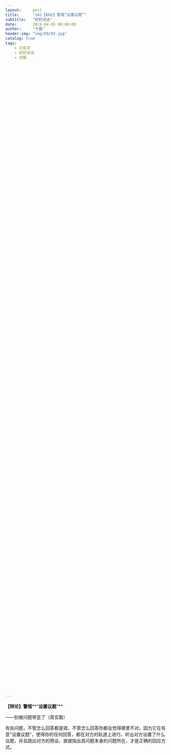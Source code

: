 ```yaml
---
layout:     post
title:      "142【辩论】警惕“设置议题”"
subtitle:   "好好说话"
date:       2019-04-05 00:00:00
author:     "于磊"
header-img: "img/EQ/03.jpg"
catalog: true
tags:
    - 刘京京
    - 好好说话
    - 说服














































































































































---
```


**【辩论】警惕****“****设置议题****”**

——别被问题带歪了（周玄毅）

 

有些问题，不管怎么回答都是错，不管怎么回答你都会觉得哪里不对。因为它在有意“设置议题”，使得你的任何回答，都在对方的轨道上进行。听出对方设置了什么议题，并且跳出对方的预设，直接指出其问题本身的问题所在，才是正确的回应方式。